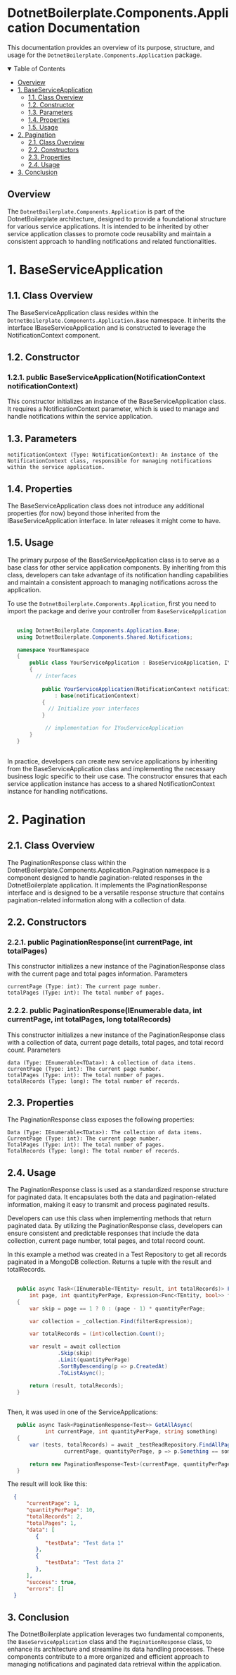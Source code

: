 # DotnetBoilerplate.Components.Application Documentation

This documentation provides an overview of its purpose, structure, and usage for the `DotnetBoilerplate.Components.Application` package.

<details open>
  
  <summary>Table of Contents</summary>

-   [Overview](#overview)
-   [1. BaseServiceApplication](#1-baseserviceapplication)
    -   [1.1. Class Overview](#11-class-overview)
    -   [1.2. Constructor](#12-constructor)
    -   [1.3. Parameters](#13-parameters)
    -   [1.4. Properties](#14-properties)
    -   [1.5. Usage](#15-usage)
-   [2. Pagination](#2-pagination)
    -   [2.1. Class Overview](#21-class-overview)
    -   [2.2. Constructors](#22-constructors)
    -   [2.3. Properties](#23-properties)
    -   [2.4. Usage](#24-usage)      
- [3. Conclusion](#3-conclusion) 
  
</details>

## Overview

The `DotnetBoilerplate.Components.Application` is part of the DotnetBoilerplate architecture, designed to provide a foundational structure for various service applications. It is intended to be inherited by other service application classes to promote code reusability and maintain a consistent approach to handling notifications and related functionalities.

# 1. BaseServiceApplication

## 1.1. Class Overview

The BaseServiceApplication class resides within the `DotnetBoilerplate.Components.Application.Base` namespace. It inherits the interface IBaseServiceApplication and is constructed to leverage the NotificationContext component.

## 1.2. Constructor

  ### 1.2.1. public BaseServiceApplication(NotificationContext notificationContext)

This constructor initializes an instance of the BaseServiceApplication class. It requires a NotificationContext parameter, which is used to manage and handle notifications within the service application.

## 1.3. Parameters

    notificationContext (Type: NotificationContext): An instance of the NotificationContext class, responsible for managing notifications within the service application.

## 1.4. Properties

The BaseServiceApplication class does not introduce any additional properties (for now) beyond those inherited from the IBaseServiceApplication interface. In later releases it might come to have.

## 1.5. Usage

The primary purpose of the BaseServiceApplication class is to serve as a base class for other service application components. By inheriting from this class, developers can take advantage of its notification handling capabilities and maintain a consistent approach to managing notifications across the application.

To use the `DotnetBoilerplate.Components.Application`, first you need to import the package and derive your controller from `BaseServiceApplication`

```csharp     
   
   using DotnetBoilerplate.Components.Application.Base;
   using DotnetBoilerplate.Components.Shared.Notifications;

   namespace YourNamespace
   {
       public class YourServiceApplication : BaseServiceApplication, IYourServiceApplication
       {
         // interfaces
         
           public YourServiceApplication(NotificationContext notificationContext)
               : base(notificationContext)
           {
             // Initialize your interfaces
           }

            // implementation for IYouServiceApplication
       }
   }
  
``` 

In practice, developers can create new service applications by inheriting from the BaseServiceApplication class and implementing the necessary business logic specific to their use case. The constructor ensures that each service application instance has access to a shared NotificationContext instance for handling notifications.

# 2. Pagination

## 2.1. Class Overview

The PaginationResponse class within the DotnetBoilerplate.Components.Application.Pagination namespace is a component designed to handle pagination-related responses in the DotnetBoilerplate application. It implements the IPaginationResponse<TData> interface and is designed to be a versatile response structure that contains pagination-related information along with a collection of data.

## 2.2. Constructors

### 2.2.1. public PaginationResponse(int currentPage, int totalPages)

This constructor initializes a new instance of the PaginationResponse class with the current page and total pages information.
Parameters

    currentPage (Type: int): The current page number.
    totalPages (Type: int): The total number of pages.

### 2.2.2. public PaginationResponse(IEnumerable<TData> data, int currentPage, int totalPages, long totalRecords)

This constructor initializes a new instance of the PaginationResponse class with a collection of data, current page details, total pages, and total record count.
Parameters

    data (Type: IEnumerable<TData>): A collection of data items.
    currentPage (Type: int): The current page number.
    totalPages (Type: int): The total number of pages.
    totalRecords (Type: long): The total number of records.

## 2.3. Properties

The PaginationResponse class exposes the following properties:

    Data (Type: IEnumerable<TData>): The collection of data items.
    CurrentPage (Type: int): The current page number.
    TotalPages (Type: int): The total number of pages.
    TotalRecords (Type: long): The total number of records.

## 2.4. Usage

The PaginationResponse class is used as a standardized response structure for paginated data. It encapsulates both the data and pagination-related information, making it easy to transmit and process paginated results.

Developers can use this class when implementing methods that return paginated data. By utilizing the PaginationResponse class, developers can ensure consistent and predictable responses that include the data collection, current page number, total pages, and total record count.

In this example a method was created in a Test Repository to get all records paginated in a MongoDB collection. Returns a tuple with the result and totalRecords.

```csharp  
  
   public async Task<(IEnumerable<TEntity> result, int totalRecords)> FindAllPaginatedAsync(
       int page, int quantityPerPage, Expression<Func<TEntity, bool>> filterExpression)
   {
       var skip = page == 1 ? 0 : (page - 1) * quantityPerPage;

       var collection = _collection.Find(filterExpression);

       var totalRecords = (int)collection.Count();

       var result = await collection
                .Skip(skip)
                .Limit(quantityPerPage)
                .SortByDescending(p => p.CreatedAt)
                .ToListAsync();

       return (result, totalRecords);
   }
  
``` 

Then, it was used in one of the ServiceApplications: 

```csharp  
   public async Task<PaginationResponse<Test>> GetAllAsync(
            int currentPage, int quantityPerPage, string something)
   {
       var (tests, totalRecords) = await _testReadRepository.FindAllPaginatedAsync(
                  currentPage, quantityPerPage, p => p.Something == something);

       return new PaginationResponse<Test>(currentPage, quantityPerPage, totalRecords, tests);
   }  
``` 

The result will look like this: 

```json
  {
      "currentPage": 1,
      "quantityPerPage": 10,
      "totalRecords": 2,
      "totalPages": 1,
      "data": [
         {
            "testData": "Test data 1"
         },
         {
            "testData": "Test data 2"
         },
      ],
      "success": true,
      "errors": []
  }
```

## 3. Conclusion

The DotnetBoilerplate application leverages two fundamental components, the `BaseServiceApplication` class and the `PaginationResponse` class, to enhance its architecture and streamline its data handling processes. These components contribute to a more organized and efficient approach to managing notifications and paginated data retrieval within the application.
